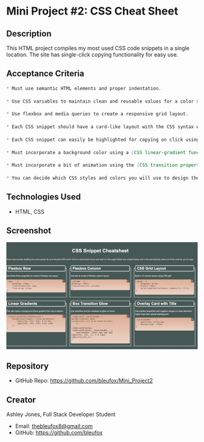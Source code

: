 # Mini Project #2: CSS Cheat Sheet

## Description
This HTML project compiles my most used CSS code snippets in a single location. The site has single-click copying functionality for easy use.

## Acceptance Criteria
```md
* Must use semantic HTML elements and proper indentation.

* Use CSS variables to maintain clean and reusable values for a color scheme.

* Use flexbox and media queries to create a responsive grid layout.

* Each CSS snippet should have a card-like layout with the CSS syntax wrapped in an [HTML pre element](https://developer.mozilla.org/en-US/docs/Web/HTML/Element/pre).

* Each CSS snippet can easily be highlighted for copying on click using the [CSS user-select property](https://developer.mozilla.org/en-US/docs/Web/CSS/user-select).

* Must incorporate a background color using a [CSS linear-gradient function](https://developer.mozilla.org/en-US/docs/Web/CSS/linear-gradient).

* Must incorporate a bit of animation using the [CSS transition property](https://developer.mozilla.org/en-US/docs/Web/CSS/transition).

* You can decide which CSS styles and colors you will use to design the application, but the app needs to be a responsive.
```

## Technologies Used
* HTML, CSS

## Screenshot
![Homepage](images/CSS-homepage.png)

## Repository
* GitHub Repo: https://github.com/bleufox/Mini_Project2

## Creator
Ashley Jones, Full Stack Developer Student
* Email: thebleufox8@gmail.com
* GitHub: https://github.com/bleufox